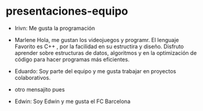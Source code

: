 # presentaciones-equipo

- Irivn: Me gusta la programación

- Marlene Hola, me gustan los videojuegos y programr. El lenguaje Favorito es  C++ , por la facilidad en su estructira y diseño.  Disfruto aprender sobre estructuras de datos, algoritmos y en la optimización de código para hacer programas más eficientes.

- Eduardo: Soy parte del equipo y me gusta trabajar en proyectos colaborativos.

- otro mensajito pues

- Edwin: Soy Edwin y me gusta el FC Barcelona 

